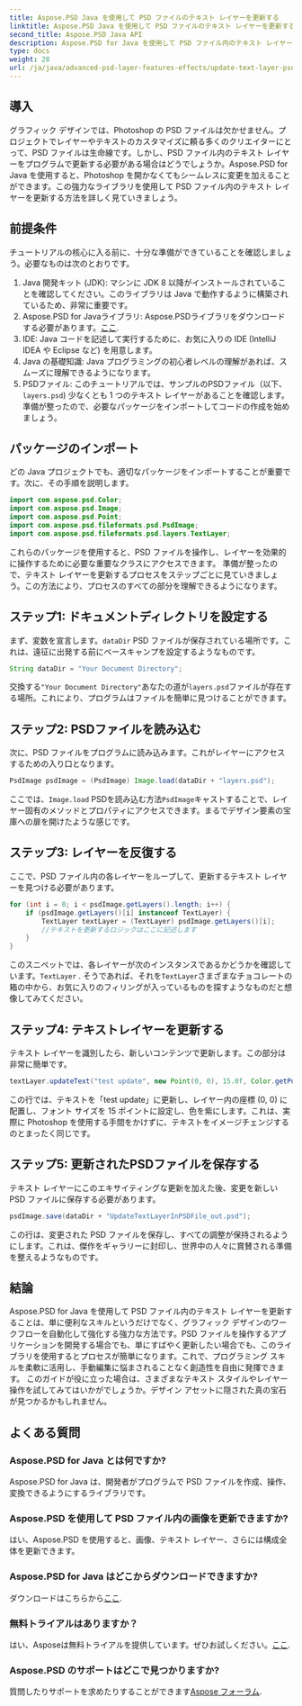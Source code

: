```yaml
---
title: Aspose.PSD Java を使用して PSD ファイルのテキスト レイヤーを更新する
linktitle: Aspose.PSD Java を使用して PSD ファイルのテキスト レイヤーを更新する
second_title: Aspose.PSD Java API
description: Aspose.PSD for Java を使用して PSD ファイル内のテキスト レイヤーを簡単に更新する方法を学びます。シームレスなテキスト編集を行うには、ステップ バイ ステップ ガイドに従ってください。
type: docs
weight: 28
url: /ja/java/advanced-psd-layer-features-effects/update-text-layer-psd-files/
---
```

## 導入
グラフィック デザインでは、Photoshop の PSD ファイルは欠かせません。プロジェクトでレイヤーやテキストのカスタマイズに頼る多くのクリエイターにとって、PSD ファイルは生命線です。しかし、PSD ファイル内のテキスト レイヤーをプログラムで更新する必要がある場合はどうでしょうか。Aspose.PSD for Java を使用すると、Photoshop を開かなくてもシームレスに変更を加えることができます。この強力なライブラリを使用して PSD ファイル内のテキスト レイヤーを更新する方法を詳しく見ていきましょう。
## 前提条件
チュートリアルの核心に入る前に、十分な準備ができていることを確認しましょう。必要なものは次のとおりです。
1. Java 開発キット (JDK): マシンに JDK 8 以降がインストールされていることを確認してください。このライブラリは Java で動作するように構築されているため、非常に重要です。
2. Aspose.PSD for Javaライブラリ: Aspose.PSDライブラリをダウンロードする必要があります。[ここ](https://releases.aspose.com/psd/java/). 
3. IDE: Java コードを記述して実行するために、お気に入りの IDE (IntelliJ IDEA や Eclipse など) を用意します。
4. Java の基礎知識: Java プログラミングの初心者レベルの理解があれば、スムーズに理解できるようになります。
5.  PSDファイル: このチュートリアルでは、サンプルのPSDファイル（以下、`layers.psd`) 少なくとも 1 つのテキスト レイヤーがあることを確認します。
準備が整ったので、必要なパッケージをインポートしてコードの作成を始めましょう。
## パッケージのインポート
どの Java プロジェクトでも、適切なパッケージをインポートすることが重要です。次に、その手順を説明します。
```java
import com.aspose.psd.Color;
import com.aspose.psd.Image;
import com.aspose.psd.Point;
import com.aspose.psd.fileformats.psd.PsdImage;
import com.aspose.psd.fileformats.psd.layers.TextLayer;
```
これらのパッケージを使用すると、PSD ファイルを操作し、レイヤーを効果的に操作するために必要な重要なクラスにアクセスできます。
準備が整ったので、テキスト レイヤーを更新するプロセスをステップごとに見ていきましょう。この方法により、プロセスのすべての部分を理解できるようになります。
## ステップ1: ドキュメントディレクトリを設定する
まず、変数を宣言します。`dataDir` PSD ファイルが保存されている場所です。これは、遠征に出発する前にベースキャンプを設定するようなものです。
```java
String dataDir = "Your Document Directory";
```
交換する`"Your Document Directory"`あなたの道が`layers.psd`ファイルが存在する場所。これにより、プログラムはファイルを簡単に見つけることができます。
## ステップ2: PSDファイルを読み込む
次に、PSD ファイルをプログラムに読み込みます。これがレイヤーにアクセスするための入り口となります。
```java
PsdImage psdImage = (PsdImage) Image.load(dataDir + "layers.psd");
```
ここでは、`Image.load` PSDを読み込む方法`PsdImage`キャストすることで、レイヤー固有のメソッドとプロパティにアクセスできます。まるでデザイン要素の宝庫への扉を開けたような感じです。
## ステップ3: レイヤーを反復する
ここで、PSD ファイル内の各レイヤーをループして、更新するテキスト レイヤーを見つける必要があります。 
```java
for (int i = 0; i < psdImage.getLayers().length; i++) {
    if (psdImage.getLayers()[i] instanceof TextLayer) {
        TextLayer textLayer = (TextLayer) psdImage.getLayers()[i];
        //テキストを更新するロジックはここに記述します
    }
}
```
このスニペットでは、各レイヤーが次のインスタンスであるかどうかを確認しています。`TextLayer` . そうであれば、それを`TextLayer`さまざまなチョコレートの箱の中から、お気に入りのフィリングが入っているものを探すようなものだと想像してみてください。
## ステップ4: テキストレイヤーを更新する
テキスト レイヤーを識別したら、新しいコンテンツで更新します。この部分は非常に簡単です。
```java
textLayer.updateText("test update", new Point(0, 0), 15.0f, Color.getPurple());
```
この行では、テキストを「test update」に更新し、レイヤー内の座標 (0, 0) に配置し、フォント サイズを 15 ポイントに設定し、色を紫にします。これは、実際に Photoshop を使用する手間をかけずに、テキストをイメージチェンジするのとまったく同じです。
## ステップ5: 更新されたPSDファイルを保存する
テキスト レイヤーにこのエキサイティングな更新を加えた後、変更を新しい PSD ファイルに保存する必要があります。 
```java
psdImage.save(dataDir + "UpdateTextLayerInPSDFile_out.psd");
```
この行は、変更された PSD ファイルを保存し、すべての調整が保持されるようにします。これは、傑作をギャラリーに封印し、世界中の人々に賞賛される準備を整えるようなものです。
## 結論
Aspose.PSD for Java を使用して PSD ファイル内のテキスト レイヤーを更新することは、単に便利なスキルというだけでなく、グラフィック デザインのワークフローを自動化して強化する強力な方法です。PSD ファイルを操作するアプリケーションを開発する場合でも、単にすばやく更新したい場合でも、このライブラリを使用するとプロセスが簡単になります。これで、プログラミング スキルを柔軟に活用し、手動編集に悩まされることなく創造性を自由に発揮できます。
このガイドが役に立った場合は、さまざまなテキスト スタイルやレイヤー操作を試してみてはいかがでしょうか。デザイン アセットに隠された真の宝石が見つかるかもしれません。
## よくある質問
### Aspose.PSD for Java とは何ですか?
Aspose.PSD for Java は、開発者がプログラムで PSD ファイルを作成、操作、変換できるようにするライブラリです。
### Aspose.PSD を使用して PSD ファイル内の画像を更新できますか?
はい、Aspose.PSD を使用すると、画像、テキスト レイヤー、さらには構成全体を更新できます。
### Aspose.PSD for Java はどこからダウンロードできますか?
ダウンロードはこちらから[ここ](https://releases.aspose.com/psd/java/).
### 無料トライアルはありますか？
はい、Asposeは無料トライアルを提供しています。ぜひお試しください。[ここ](https://releases.aspose.com/).
### Aspose.PSD のサポートはどこで見つかりますか?
質問したりサポートを求めたりすることができます[Aspose フォーラム](https://forum.aspose.com/c/psd/34).